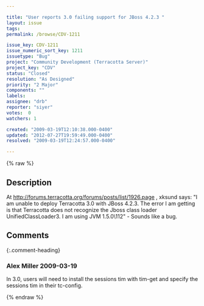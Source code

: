 ```yaml
---

title: "User reports 3.0 failing support for JBoss 4.2.3 "
layout: issue
tags: 
permalink: /browse/CDV-1211

issue_key: CDV-1211
issue_numeric_sort_key: 1211
issuetype: "Bug"
project: "Community Development (Terracotta Server)"
project_key: "CDV"
status: "Closed"
resolution: "As Designed"
priority: "2 Major"
components: ""
labels: 
assignee: "drb"
reporter: "siyer"
votes:  0
watchers: 1

created: "2009-03-19T12:10:38.000-0400"
updated: "2012-07-27T19:59:49.000-0400"
resolved: "2009-03-19T12:24:57.000-0400"

---
```




{% raw %}



## Description

<div markdown="1" class="description">

At http://forums.terracotta.org/forums/posts/list/1926.page , xksund says:
"I am unable to deploy Terracotta 3.0 with JBoss 4.2.3. The error I am getting is that Terracotta does not recognize the Jboss class loader UnifiedClassLoader3.
I am using JVM 1.5.0\112" - Sounds like a bug.


</div>

## Comments


{:.comment-heading}
### **Alex Miller** <span class="date">2009-03-19</span>

<div markdown="1" class="comment">

In 3.0, users will need to install the sessions tim with tim-get and specify the sessions tim in their tc-config.

</div>



{% endraw %}
